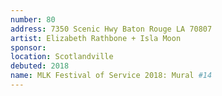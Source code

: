 ```yaml
---
number: 80
address: 7350 Scenic Hwy Baton Rouge LA 70807
artist: Elizabeth Rathbone + Isla Moon
sponsor: 
location: Scotlandville
debuted: 2018
name: MLK Festival of Service 2018: Mural #14
---
```

